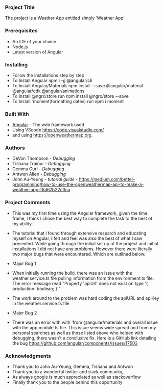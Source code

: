 ### Project Title

The project is a Weather App entitled simply 'Weather App' 


### Prerequisites

* An IDE of your choice
* Node.js
* Latest version of Angular  


### Installing
* Follow the installations step by step
* To Install Angular npm i -g @angular/cli 
* To Install Angular/Materials npm install --save @angular/material @angular/cdk @angular/animations
* To Install @ngrx/store run npm install @ngrx/store --save
* To Install 'moment(formatting dates) run npm i moment


### Built With

* [Angular](https://angular.io/) - The web framework used
* Using VScode https://code.visualstudio.com/
* and using https://openweathermap.org. 


### Authors
* DeVon Thompson - *Debugging*
* Tishana Trainor - *Debugging*
* Gemma Curl - *Debugging*
* Antwon Allen - *Debugging*
* John Au-Yeung - *tutorial guide* - https://medium.com/better-programming/how-to-use-the-openweathermap-api-to-make-a-weather-app-f8d67b22c3ca


### Project Comments

* This was my first time using the Angular framework, given the time frame, I think I chose the best way to complete the task to the best of my ability. 
* The tutorial that I found through extensive research and educating myself on Angular, I felt and feel was also the best of what I saw presented. 
While going through the initial set up of the project and initial installations I did not have any problems. However there were literally two major bugs that were encountered. Which are outlined below.

*  Major Bug 1
* When initially running the build, there was an issue with the weather.service.ts file pulling information from the environment.ts file. The error message read "Property 'apiUrl' does not exist on type '{ production: boolean; }'"
* The work around to the problem was hard coding the apiURL and apiKey in the weather.service.ts file

*  Major Bug 2
* There was an error with with 'from @angular/materials and overall issue with the app.module.ts file. This issue seems wide spread and from my personal searches as well as those listed above who helped with debugging, there wasn't a conclusive fix. Here is a GitHub link detailing the bug https://github.com/angular/components/issues/17503


### Acknowledgments

* Thank you to John Au-Yeung, Gemma, Tishana and Antwon
* Thank you to a wonderful twitter and slack community, 
* As always google is much appreciated as well as stackoverflow
* Finally thank you to the people behind this opportunity
